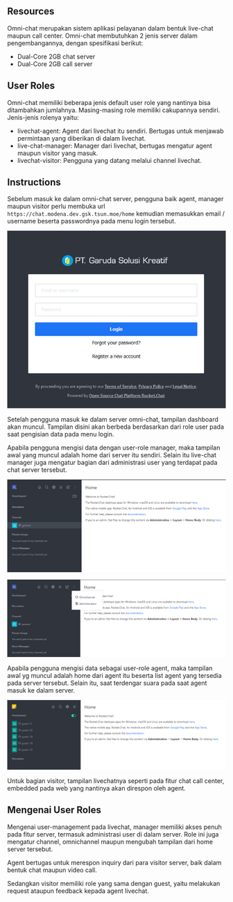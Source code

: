 ## Resources

Omni-chat merupakan sistem aplikasi pelayanan dalam bentuk live-chat maupun call center. Omni-chat membutuhkan 2 jenis server dalam pengembangannya, dengan spesifikasi berikut:

- Dual-Core 2GB chat server
- Dual-Core 2GB call server

## User Roles
Omni-chat memiliki beberapa jenis default user role yang nantinya bisa ditambahkan jumlahnya. Masing-masing role memiliki cakupannya sendiri.
Jenis-jenis rolenya yaitu:

- livechat-agent: Agent dari livechat itu sendiri. Bertugas untuk menjawab permintaan yang diberikan di dalam livechat.
- live-chat-manager: Manager dari livechat, bertugas mengatur agent maupun visitor yang masuk.
- livechat-visitor: Pengguna yang datang melalui channel livechat.

## Instructions
Sebelum masuk ke dalam omni-chat server, pengguna baik agent, manager maupun visitor perlu membuka url `https://chat.modena.dev.gsk.tsun.moe/home` kemudian memasukkan email / username beserta passwordnya pada menu login tersebut.

![Instructions](login.PNG)

Setelah pengguna masuk ke dalam server omni-chat, tampilan dashboard akan muncul. Tampilan disini akan berbeda berdasarkan dari role user pada saat pengisian data pada menu login.

Apabila pengguna mengisi data dengan user-role manager, maka tampilan awal yang muncul adalah home dari server itu sendiri. Selain itu live-chat manager juga mengatur bagian dari administrasi user yang terdapat pada chat server tersebut.

![Instructions](user-role-manager.PNG)

![Instructions](manager-admin.PNG)

Apabila pengguna mengisi data sebagai user-role agent, maka tampilan awal yg muncul adalah home dari agent itu beserta list agent yang tersedia pada server tersebut. Selain itu, saat terdengar suara pada saat agent masuk ke dalam server.

![Instructions](user-role-agent.PNG)

Untuk bagian visitor, tampilan livechatnya seperti pada fitur chat call center, embedded pada web yang nantinya akan direspon oleh agent.

## Mengenai User Roles

Mengenai user-management pada livechat, manager memiliki akses penuh pada fitur server, termasuk administrasi user di dalam server. Role ini juga mengatur channel, omnichannel maupun mengubah tampilan dari home server tersebut.

Agent bertugas untuk merespon inquiry dari para visitor server, baik dalam bentuk chat maupun video call.

Sedangkan visitor memiliki role yang sama dengan guest, yaitu melakukan request ataupun feedback kepada agent livechat.
